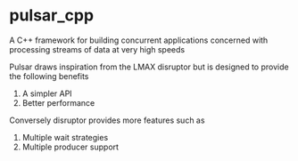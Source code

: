 pulsar_cpp
==========
A C++ framework for building concurrent applications concerned with processing streams of data at very high speeds

Pulsar draws inspiration from the LMAX disruptor but is designed to provide the following benefits

1. A simpler API
2. Better performance

Conversely disruptor provides more features such as

1. Multiple wait strategies
2. Multiple producer support
